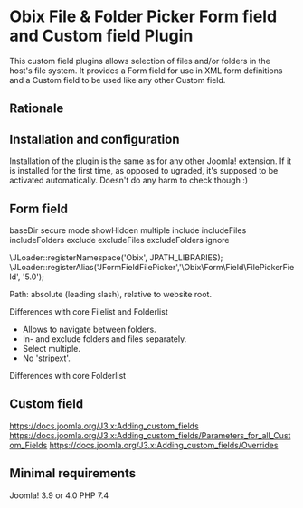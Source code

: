 # Obix File & Folder Picker Form field and Custom field Plugin

This custom field plugins allows selection of files and/or 
folders in the host's file system. It provides a Form field
for use in XML form definitions and a Custom field to be used
like any other Custom field. 

## Rationale 

## Installation and configuration

Installation of the plugin is the same as for any other Joomla!
extension. If it is installed for the first time, as opposed
to ugraded, it's supposed to be activated automatically. Doesn't
do any harm to check though :)

## Form field
baseDir
secure
mode
showHidden
multiple
include
includeFiles
includeFolders
exclude
excludeFiles
excludeFolders
ignore

\JLoader::registerNamespace('Obix', JPATH_LIBRARIES);
\JLoader::registerAlias('JFormFieldFilePicker','\\Obix\\Form\\Field\\FilePickerField', '5.0');

Path: absolute (leading slash), relative to website root.

Differences with core Filelist and Folderlist
- Allows to navigate between folders.
- In- and exclude folders and files separately.
- Select multiple.
- No 'stripext'.

Differences with core Folderlist

## Custom field

https://docs.joomla.org/J3.x:Adding_custom_fields
https://docs.joomla.org/J3.x:Adding_custom_fields/Parameters_for_all_Custom_Fields
https://docs.joomla.org/J3.x:Adding_custom_fields/Overrides

## Minimal requirements
Joomla! 3.9 or 4.0
PHP 7.4